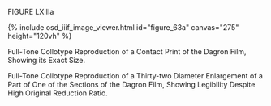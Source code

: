 FIGURE LXIIIa 

{% include osd_iiif_image_viewer.html id="figure_63a" canvas="275" height="120vh" %}

Full-Tone Collotype Reproduction of a Contact Print 
of the Dagron Film, Showing its Exact Size. 

Full-Tone Collotype Reproduction of a Thirty-two 
Diameter Enlargement of a Part of One of the Sections 
of the Dagron Film, Showing Legibility Despite High 
Original Reduction Ratio. 

